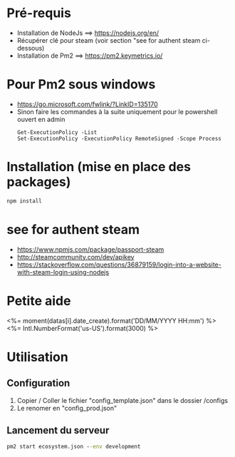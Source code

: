 # Pré-requis
- Installation de NodeJs ==> https://nodejs.org/en/
- Récupérer clé pour steam (voir section "see for authent steam ci-dessous)
- Installation de Pm2 ==> https://pm2.keymetrics.io/

# Pour Pm2 sous windows
- https://go.microsoft.com/fwlink/?LinkID=135170
- Sinon faire les commandes à la suite uniquement pour le powershell ouvert en admin
  ```code
  Get-ExecutionPolicy -List
  Set-ExecutionPolicy -ExecutionPolicy RemoteSigned -Scope Process
  ```

# Installation (mise en place des packages)
```cmd
npm install
```

# see for authent steam
- https://www.npmjs.com/package/passport-steam
- http://steamcommunity.com/dev/apikey
- https://stackoverflow.com/questions/36879159/login-into-a-website-with-steam-login-using-nodejs

# Petite aide
<%= moment(datas[i].date_create).format('DD/MM/YYYY HH:mm') %>
<%= Intl.NumberFormat('us-US').format(3000) %>

# Utilisation

## Configuration
1. Copier / Coller le fichier "config_template.json" dans le dossier /configs
2. Le renomer en "config_prod.json"

## Lancement du serveur
  ```cmd
  pm2 start ecosystem.json --env development
  ```
